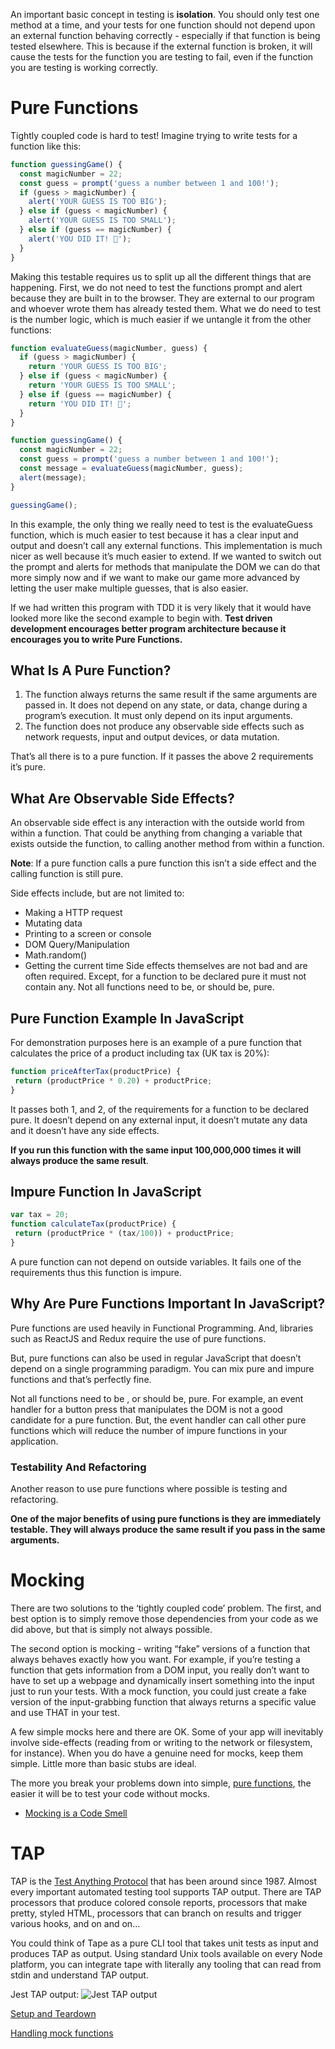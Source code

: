 An important basic concept in testing is __isolation__. You should only test one method at a time, and your tests for one function should not depend upon an external function behaving correctly - especially if that function is being tested elsewhere. This is because if the external function is broken, it will cause the tests for the function you are testing to fail, even if the function you are testing is working correctly.

# Pure Functions

Tightly coupled code is hard to test! Imagine trying to write tests for a function like this:
```js
function guessingGame() {
  const magicNumber = 22;
  const guess = prompt('guess a number between 1 and 100!');
  if (guess > magicNumber) {
    alert('YOUR GUESS IS TOO BIG');
  } else if (guess < magicNumber) {
    alert('YOUR GUESS IS TOO SMALL');
  } else if (guess == magicNumber) {
    alert('YOU DID IT! 🎉');
  }
}
```
Making this testable requires us to split up all the different things that are happening. First, we do not need to test the functions prompt and alert because they are built in to the browser. They are external to our program and whoever wrote them has already tested them. What we do need to test is the number logic, which is much easier if we untangle it from the other functions:
```js
function evaluateGuess(magicNumber, guess) {
  if (guess > magicNumber) {
    return 'YOUR GUESS IS TOO BIG';
  } else if (guess < magicNumber) {
    return 'YOUR GUESS IS TOO SMALL';
  } else if (guess == magicNumber) {
    return 'YOU DID IT! 🎉';
  }
}

function guessingGame() {
  const magicNumber = 22;
  const guess = prompt('guess a number between 1 and 100!');
  const message = evaluateGuess(magicNumber, guess);
  alert(message);
}

guessingGame();
```
In this example, the only thing we really need to test is the evaluateGuess function, which is much easier to test because it has a clear input and output and doesn’t call any external functions. This implementation is much nicer as well because it’s much easier to extend. If we wanted to switch out the prompt and alerts for methods that manipulate the DOM we can do that more simply now and if we want to make our game more advanced by letting the user make multiple guesses, that is also easier.

If we had written this program with TDD it is very likely that it would have looked more like the second example to begin with. __Test driven development encourages better program architecture because it encourages you to write Pure Functions.__

## What Is A Pure Function?

1. The function always returns the same result if the same arguments are passed in. It does not depend on any state, or data, change during a program’s execution. It must only depend on its input arguments.
2. The function does not produce any observable side effects such as network requests, input and output devices, or data mutation.

That’s all there is to a pure function. If it passes the above 2 requirements it’s pure.

## What Are Observable Side Effects?

An observable side effect is any interaction with the outside world from within a function. That could be anything from changing a variable that exists outside the function, to calling another method from within a function.

__Note__: If a pure function calls a pure function this isn’t a side effect and the calling function is still pure.

Side effects include, but are not limited to:
- Making a HTTP request
- Mutating data
- Printing to a screen or console
- DOM Query/Manipulation
- Math.random()
- Getting the current time
Side effects themselves are not bad and are often required. Except, for a function to be declared pure it must not contain any. Not all functions need to be, or should be, pure.

## Pure Function Example In JavaScript

For demonstration purposes here is an example of a pure function that calculates the price of a product including tax (UK tax is 20%):
```js
function priceAfterTax(productPrice) {
 return (productPrice * 0.20) + productPrice;
}
```
It passes both 1, and 2, of the requirements for a function to be declared pure. It doesn’t depend on any external input, it doesn’t mutate any data and it doesn’t have any side effects.

__If you run this function with the same input 100,000,000 times it will always produce the same result__.

## Impure Function In JavaScript

```js
var tax = 20;
function calculateTax(productPrice) {
 return (productPrice * (tax/100)) + productPrice; 
}
```
A pure function can not depend on outside variables. It fails one of the requirements thus this function is impure.

## Why Are Pure Functions Important In JavaScript?

Pure functions are used heavily in Functional Programming. And, libraries such as ReactJS and Redux require the use of pure functions.

But, pure functions can also be used in regular JavaScript that doesn’t depend on a single programming paradigm. You can mix pure and impure functions and that’s perfectly fine.

Not all functions need to be , or should be, pure. For example, an event handler for a button press that manipulates the DOM is not a good candidate for a pure function. But, the event handler can call other pure functions which will reduce the number of impure functions in your application.

### Testability And Refactoring

Another reason to use pure functions where possible is testing and refactoring.

__One of the major benefits of using pure functions is they are immediately testable. They will always produce the same result if you pass in the same arguments.__

# Mocking

There are two solutions to the ‘tightly coupled code’ problem. The first, and best option is to simply remove those dependencies from your code as we did above, but that is simply not always possible.

The second option is mocking - writing “fake” versions of a function that always behaves exactly how you want. For example, if you’re testing a function that gets information from a DOM input, you really don’t want to have to set up a webpage and dynamically insert something into the input just to run your tests. With a mock function, you could just create a fake version of the input-grabbing function that always returns a specific value and use THAT in your test.

A few simple mocks here and there are OK. Some of your app will inevitably involve side-effects (reading from or writing to the network or filesystem, for instance). When you do have a genuine need for mocks, keep them simple. Little more than basic stubs are ideal.

The more you break your problems down into simple, [pure functions](#pure-functions), the easier it will be to test your code without mocks.

- [Mocking is a Code Smell](https://medium.com/javascript-scene/mocking-is-a-code-smell-944a70c90a6a)

# TAP

TAP is the [Test Anything Protocol](https://en.wikipedia.org/wiki/Test_Anything_Protocol#History) that has been around since 1987. Almost every important automated testing tool supports TAP output. There are TAP processors that produce colored console reports, processors that make pretty, styled HTML, processors that can branch on results and trigger various hooks, and on and on…

You could think of Tape as a pure CLI tool that takes unit tests as input and produces TAP as output. Using standard Unix tools available on every Node platform, you can integrate tape with literally any tooling that can read from stdin and understand TAP output.

Jest TAP output:
![Jest TAP output](https://www.lambdatest.com/resources/images/resolve-this-issue.png)

[Setup and Teardown](https://jestjs.io/docs/setup-teardown)

[Handling mock functions](https://jestjs.io/docs/mock-functions)